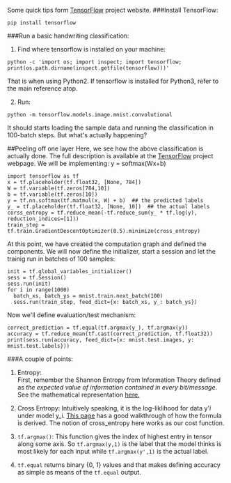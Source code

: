 Some quick tips form [TensorFlow](https://www.tensorflow.org/get_started/os_setup) project website.
###Install TensorFlow:   
```
pip install tensorflow
```

###Run a basic handwriting classification:   
1. Find where tensorflow is installed on your machine:   
```
python -c 'import os; import inspect; import tensorflow; print(os.path.dirname(inspect.getfile(tensorflow)))'
```
That is when using Python2. If tensorflow is installed for Python3, refer to the main reference atop.

2. Run:   
```
python -m tensorflow.models.image.mnist.convolutional
```

It should starts loading the sample data and running the classification in 100-batch steps. But what's actually happening?

##Peeling off one layer
Here, we see how the above classification is actually done. The full description is available at the [TensorFlow](https://www.tensorflow.org/tutorials/mnist/beginners/) project webpage.
We will be implementing:  y = softmax(Wx+b)

```
import tensorflow as tf
x = tf.placeholder(tf.float32, [None, 784])
W = tf.variable(tf.zeros[784,10])
b = tf.variable(tf.zeros[10])
y = tf.nn.softmax(tf.matmul(x, W) + b)  ## the predicted labels
y_ = tf.placeholder(tf.float32, [None, 10])  ## the actual labels
corss_entropy = tf.reduce_mean(-tf.reduce_sum(y_ * tf.log(y), reduction_indices=[1]))
train_step = tf.train.GradientDescentOptimizer(0.5).minimize(cross_entropy)
```
At this point, we have created the computation graph and defined the components. We will now define the initializer, start a session and let the trainig run in batches of 100 samples:

```
init = tf.global_variables_initializer()
sess = tf.Session()
sess.run(init)
for i in range(1000)
  batch_xs, batch_ys = mnist.train.next_batch(100)
  sess.run(train_step, feed_dict={x: batch_xs, y_: batch_ys})
```
Now we'll define evaluation/test mechanism:
```
correct_prediction = tf.equal(tf.argmax(y_), tf.argmax(y))
accuracy = tf.reduce_mean(tf.cast(correct_prediction, tf.float32))
print(sess.run(accuracy, feed_dict={x: mnist.test.images, y: mnist.test.labels}))
```

###A couple of points:
1. Entropy:   
  First, remember the Shannon Entropy from Information Theory defined as _the expected value of information contained in every bit/message_. See the mathematical representation [here.](https://en.wikipedia.org/wiki/Entropy_(information_theory)#Definition) 
2. Cross Entropy:
  Intuitively speaking, it is the log-liklihood for data y'_i_ under model y_i. [This page](http://datascience.stackexchange.com/questions/9302/the-cross-entropy-error-function-in-neural-networks) has a good walkthrough of how the formula is derived. 
  The notion of cross_entropy here works as our cost function.    

3. `tf.argmax()`: This function gives the index of highest entry in tensor along some axis. So `tf.argmax(y,1)` is the label that the model thinks is most likely for each input while `tf.argmax(y',1)` is the actual label.

4. `tf.equal` returns binary {0, 1} values and that makes defining accuracy as simple as means of the `tf.equal` output. 
